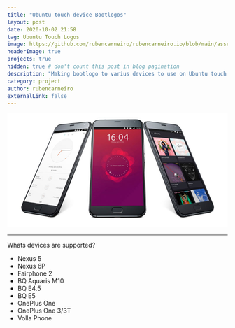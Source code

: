 ```yaml
---
title: "Ubuntu touch device Bootlogos"
layout: post
date: 2020-10-02 21:58
tag: Ubuntu Touch Logos
image: https://github.com/rubencarneiro/rubencarneiro.io/blob/main/assets/screenshots/ubuntu_touch.jpg
headerImage: true
projects: true
hidden: true # don't count this post in blog pagination
description: "Making bootlogo to varius devices to use on Ubuntu touch devices."
category: project
author: rubencarneiro
externalLink: false
---
```


![Screenshot](https://github.com/rubencarneiro/rubencarneiro.io/blob/main/assets/screenshots/ubuntu_touch.jpg)

---

Whats devices are supported?

- Nexus 5
- Nexus 6P
- Fairphone 2
- BQ Aquaris M10
- BQ E4.5
- BQ E5
- OnePlus One
- OnePlus One 3/3T
- Volla Phone

